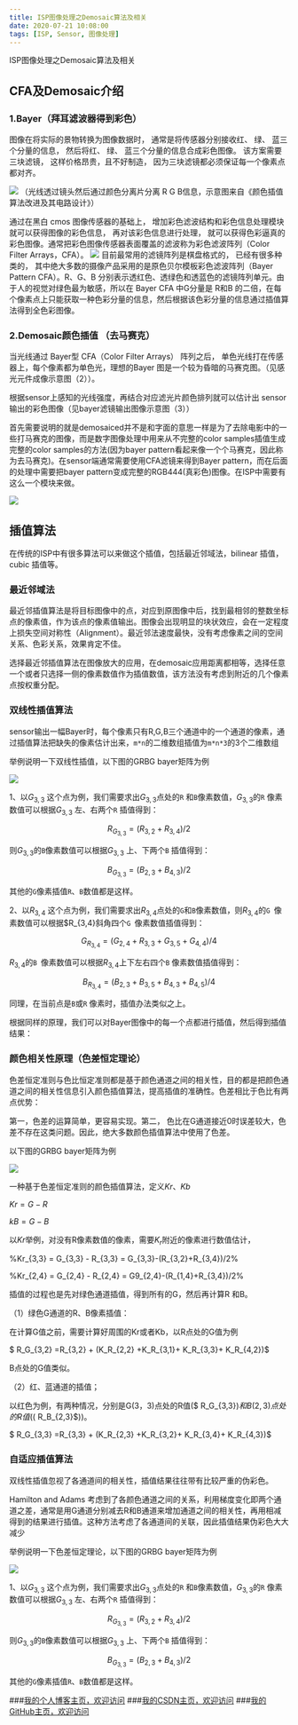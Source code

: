 ```yaml
---
title: ISP图像处理之Demosaic算法及相关
date: 2020-07-21 10:08:00
tags: [ISP, Sensor, 图像处理]
---
```


ISP图像处理之Demosaic算法及相关
<!--more-->

## CFA及Demosaic介绍
### 1.Bayer（拜耳滤波器得到彩色）
图像在将实际的景物转换为图像数据时， 通常是将传感器分别接收红、 绿、 蓝三个分量的信息， 然后将红、 绿、 蓝三个分量的信息合成彩色图像。 该方案需要三块滤镜， 这样价格昂贵，且不好制造， 因为三块滤镜都必须保证每一个像素点都对齐。

![](https://img-blog.nos-eastchina1.126.net/PersonalPhoto/blog_sensor_cfa_ray.jpg)
（光线透过镜头然后通过颜色分离片分离 R G B信息，示意图来自《颜色插值算法改进及其电路设计》）

通过在黑白 cmos 图像传感器的基础上， 增加彩色滤波结构和彩色信息处理模块就可以获得图像的彩色信息， 再对该彩色信息进行处理， 就可以获得色彩逼真的彩色图像。通常把彩色图像传感器表面覆盖的滤波称为彩色滤波阵列（Color Filter Arrays，CFA）。
![](https://img-blog.nos-eastchina1.126.net/PersonalPhoto/blog_sensor_cfa.jpg)
目前最常用的滤镜阵列是棋盘格式的， 已经有很多种类的， 其中绝大多数的摄像产品采用的是原色贝尔模板彩色滤波阵列（Bayer Pattern CFA）。R、G、B 分别表示透红色、透绿色和透蓝色的滤镜阵列单元。由于人的视觉对绿色最为敏感，所以在 Bayer CFA 中G分量是 R和B 的二倍，在每个像素点上只能获取一种色彩分量的信息，然后根据该色彩分量的信息通过插值算法得到全色彩图像。


### 2.Demosaic颜色插值 （去马赛克）
当光线通过 Bayer型 CFA（Color Filter Arrays） 阵列之后， 单色光线打在传感器上，每个像素都为单色光，理想的Bayer 图是一个较为昏暗的马赛克图。（见感光元件成像示意图（2））。

根据sensor上感知的光线强度，再结合对应滤光片颜色排列就可以估计出 sensor输出的彩色图像（见bayer滤镜输出图像示意图（3））


首先需要说明的就是demosaiced并不是和字面的意思一样是为了去除电影中的一些打马赛克的图像，而是数字图像处理中用来从不完整的color samples插值生成完整的color samples的方法(因为bayer pattern看起来像一个个马赛克，因此称为去马赛克)。在sensor端通常需要使用CFA滤镜来得到Bayer pattern，而在后面的处理中需要把bayer pattern变成完整的RGB444(真彩色)图像。在ISP中需要有这么一个模块来做。

![](https://img-blog.nos-eastchina1.126.net/blog/blog_4800W_sensor.png)

## 插值算法
在传统的ISP中有很多算法可以来做这个插值，包括最近邻域法，bilinear 插值，cubic 插值等。

### 最近邻域法
最近邻插值算法是将目标图像中的点，对应到原图像中后，找到最相邻的整数坐标点的像素值，作为该点的像素值输出。图像会出现明显的块状效应，会在一定程度上损失空间对称性（Alignment）。最近邻法速度最快，没有考虑像素之间的空间关系、色彩关系，效果肯定不佳。

选择最近邻插值算法在图像放大的应用，在demosaic应用距离都相等，选择任意一个或者只选择一侧的像素数值作为插值数值，该方法没有考虑到附近的几个像素点按权重分配。


### 双线性插值算法

sensor输出一幅Bayer时，每个像素只有R,G,B三个通道中的一个通道的像素，通过插值算法把缺失的像素估计出来，`m*n`的二维数组插值为`m*n*3`的3个二维数组



举例说明一下双线性插值，以下图的GRBG bayer矩阵为例

![](https://img-blog.nos-eastchina1.126.net/PersonalPhoto/blog_inter_Sensorimg.png)


1、以$G_{3,3}$ 这个点为例，我们需要求出$G_{3,3}$点处的`R` 和`B`像素数值，$G_{3,3}$的`R` 像素数值可以根据$G_{3,3}$ 左、右两个`R` 插值得到：


$$R_{G_{3,3}} = (R_{3,2} + R_{3,4})/2$$

则$G_{3,3}$的`B`像素数值可以根据$G_{3,3}$ 上、下两个`B` 插值得到：

$$B_{G_{3,3}} = (B_{2,3} + B_{4,3})/2$$

其他的`G`像素插值`R`、`B`数值都是这样。

2、以$R_{3,4}$ 这个点为例，我们需要求出$R_{3,4}$点处的`G`和`B`像素数值，则$R_{3,4}$的`G `像素数值可以根据$R_{3,4}斜角四个`G `像素数值插值得到：

$$G_{R_{3,4}} = (G_{2,4} + R_{3,3} + G_{3,5} + G_{4,4})/4$$


$R_{3,4}$的`B `像素数值可以根据$R_{3,4}$上下左右四个`B` 像素数值插值得到：

$$B_{R_{3,4}} = (B_{2,3} + B_{3,5} + B_{4,3} + B_{4,5})/4$$

同理，在当前点是`B`或`R` 像素时，插值办法类似之上。

根据同样的原理，我们可以对Bayer图像中的每一个点都进行插值，然后得到插值结果：

### 颜色相关性原理（色差恒定理论）

色差恒定准则与色比恒定准则都是基于颜色通道之间的相关性，目的都是把颜色通道之间的相关性信息引入颜色插值算法，提高插值的准确性。色差相比于色比有两点优势：

第一，色差的运算简单，更容易实现。第二， 色比在G通道接近0时误差较大，色差不存在这类问题。因此，绝大多数颜色插值算法中使用了色差。

以下图的GRBG bayer矩阵为例

![](https://img-blog.nos-eastchina1.126.net/PersonalPhoto/blog_inter_Sensorimg.png)

一种基于色差恒定准则的颜色插值算法，定义$Kr$、$Kb$

$Kr = G - R$

$kB = G - B$

以$Kr$举例，对没有R像素数值的像素，需要$K_r$附近的像素进行数值估计，

%Kr_{3,3} = G_{3,3} - R_{3,3} = G_{3,3}-(R_{3,2}+R_{3,4})/2%

%Kr_{2,4} = G_{2,4} - R_{2,4} = G9_{2,4}-(R_{1,4}+R_{3,4})/2%



插值的过程也是先对绿色通道插值，得到所有的G，然后再计算R
和B。

（1）绿色G通道的R、B像素插值：

在计算G值之前，需要计算好周围的Kr或者Kb，以R点处的G值为例

$ R_G_{3,2} =R_{3,2} + (K_R_{2,2} +K_R_{3,1}+ K_R_{3,3}+ K_R_{4,2})$

B点处的G值类似。

（2）红、蓝通道的插值；

以红色为例，有两种情况，分别是G(3，3)点处的R值($ R_G_{3,3}$)和B(2,3)点处的R值(($ R_B_{2,3}$))。

$ R_G_{3,3} =R_{3,3} + (K_R_{2,3} +K_R_{3,2}+ K_R_{3,4}+ K_R_{4,3})$



### 自适应插值算法

双线性插值忽视了各通道间的相关性，插值结果往往带有比较严重的伪彩色。


Hamilton and Adams 考虑到了各颜色通道之间的关系，利用梯度变化即两个通道之差，通常是用G通道分别减去R和B通道来增加通道之间的相关性，再用相减得到的结果进行插值。这种方法考虑了各通道间的关联，因此插值结果伪彩色大大减少



举例说明一下色差恒定理论，以下图的GRBG bayer矩阵为例

![](https://img-blog.nos-eastchina1.126.net/PersonalPhoto/blog_inter_Sensorimg.png)



1、以$G_{3,3}$ 这个点为例，我们需要求出$G_{3,3}$点处的`R` 和`B`像素数值，$G_{3,3}$的`R` 像素数值可以根据$G_{3,3}$ 左、右两个`R` 插值得到：


$$R_{G_{3,3}} = (R_{3,2} + R_{3,4})/2$$

则$G_{3,3}$的`B`像素数值可以根据$G_{3,3}$ 上、下两个`B` 插值得到：

$$B_{G_{3,3}} = (B_{2,3} + B_{4,3})/2$$

其他的`G`像素插值`R`、`B`数值都是这样。




###[我的个人博客主页，欢迎访问](http://www.aomanhao.top/)
###[我的CSDN主页，欢迎访问](https://blog.csdn.net/Aoman_Hao)
###[我的GitHub主页，欢迎访问](https://github.com/AomanHao)


